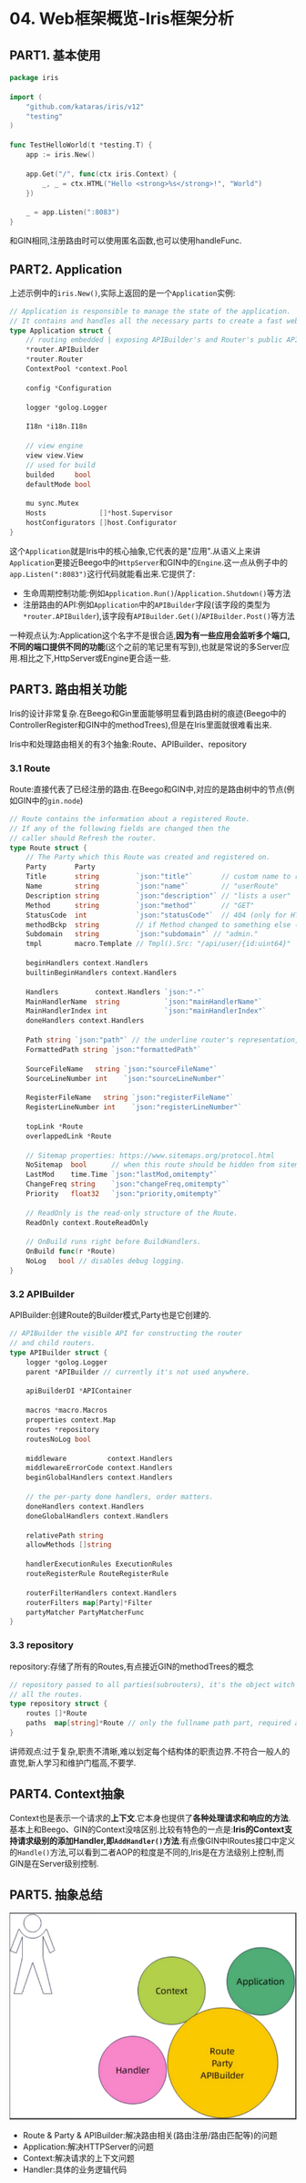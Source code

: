 # 04. Web框架概览-Iris框架分析

## PART1. 基本使用

```GO
package iris

import (
	"github.com/kataras/iris/v12"
	"testing"
)

func TestHelloWorld(t *testing.T) {
	app := iris.New()

	app.Get("/", func(ctx iris.Context) {
		_, _ = ctx.HTML("Hello <strong>%s</strong>!", "World")
	})

	_ = app.Listen(":8083")
}
```

和GIN相同,注册路由时可以使用匿名函数,也可以使用handleFunc.

## PART2. Application

上述示例中的`iris.New()`,实际上返回的是一个`Application`实例:

```GO
// Application is responsible to manage the state of the application.
// It contains and handles all the necessary parts to create a fast web server.
type Application struct {
	// routing embedded | exposing APIBuilder's and Router's public API.
	*router.APIBuilder
	*router.Router
	ContextPool *context.Pool

	config *Configuration

	logger *golog.Logger

	I18n *i18n.I18n

	// view engine
	view view.View
	// used for build
	builded     bool
	defaultMode bool

	mu sync.Mutex
	Hosts             []*host.Supervisor
	hostConfigurators []host.Configurator
}
```

这个`Application`就是Iris中的核心抽象,它代表的是"应用".从语义上来讲`Application`更接近Beego中的`HttpServer`和GIN中的`Engine`.这一点从例子中的`app.Listen(":8083")`这行代码就能看出来.它提供了:

- 生命周期控制功能:例如`Application.Run()`/`Application.Shutdown()`等方法
- 注册路由的API:例如`Application`中的`APIBuilder`字段(该字段的类型为`*router.APIBuilder`),该字段有`APIBuilder.Get()`/`APIBuilder.Post()`等方法

一种观点认为:Application这个名字不是很合适,**因为有一些应用会监听多个端口,不同的端口提供不同的功能**(这个之前的笔记里有写到),也就是常说的多Server应用.相比之下,HttpServer或Engine更合适一些.

## PART3. 路由相关功能

Iris的设计非常复杂.在Beego和Gin里面能够明显看到路由树的痕迹(Beego中的ControllerRegister和GIN中的methodTrees),但是在Iris里面就很难看出来.

Iris中和处理路由相关的有3个抽象:Route、APIBuilder、repository

### 3.1 Route

Route:直接代表了已经注册的路由.在Beego和GIN中,对应的是路由树中的节点(例如GIN中的`gin.node`)

```GO
// Route contains the information about a registered Route.
// If any of the following fields are changed then the
// caller should Refresh the router.
type Route struct {
	// The Party which this Route was created and registered on.
	Party       Party
	Title       string         `json:"title"`       // custom name to replace the method on debug logging.
	Name        string         `json:"name"`        // "userRoute"
	Description string         `json:"description"` // "lists a user"
	Method      string         `json:"method"`      // "GET"
	StatusCode  int            `json:"statusCode"`  // 404 (only for HTTP error handlers).
	methodBckp  string         // if Method changed to something else (which is possible at runtime as well, via RefreshRouter) then this field will be filled with the old one.
	Subdomain   string         `json:"subdomain"` // "admin."
	tmpl        macro.Template // Tmpl().Src: "/api/user/{id:uint64}"

	beginHandlers context.Handlers
	builtinBeginHandlers context.Handlers

	Handlers         context.Handlers `json:"-"`
	MainHandlerName  string           `json:"mainHandlerName"`
	MainHandlerIndex int              `json:"mainHandlerIndex"`
	doneHandlers context.Handlers

	Path string `json:"path"` // the underline router's representation, i.e "/api/user/:id"
	FormattedPath string `json:"formattedPath"`

	SourceFileName   string `json:"sourceFileName"`
	SourceLineNumber int    `json:"sourceLineNumber"`

	RegisterFileName   string `json:"registerFileName"`
	RegisterLineNumber int    `json:"registerLineNumber"`

	topLink *Route
	overlappedLink *Route

	// Sitemap properties: https://www.sitemaps.org/protocol.html
	NoSitemap  bool      // when this route should be hidden from sitemap.
	LastMod    time.Time `json:"lastMod,omitempty"`
	ChangeFreq string    `json:"changeFreq,omitempty"`
	Priority   float32   `json:"priority,omitempty"`

	// ReadOnly is the read-only structure of the Route.
	ReadOnly context.RouteReadOnly

	// OnBuild runs right before BuildHandlers.
	OnBuild func(r *Route)
	NoLog   bool // disables debug logging.
}
```

### 3.2 APIBuilder

APIBuilder:创建Route的Builder模式,Party也是它创建的.

```GO
// APIBuilder the visible API for constructing the router
// and child routers.
type APIBuilder struct {
	logger *golog.Logger
	parent *APIBuilder // currently it's not used anywhere.

	apiBuilderDI *APIContainer

	macros *macro.Macros
	properties context.Map
	routes *repository
	routesNoLog bool

	middleware          context.Handlers
	middlewareErrorCode context.Handlers
	beginGlobalHandlers context.Handlers

	// the per-party done handlers, order matters.
	doneHandlers context.Handlers
	doneGlobalHandlers context.Handlers

	relativePath string
	allowMethods []string

	handlerExecutionRules ExecutionRules
	routeRegisterRule RouteRegisterRule

	routerFilterHandlers context.Handlers
	routerFilters map[Party]*Filter
	partyMatcher PartyMatcherFunc
}
```

### 3.3 repository

repository:存储了所有的Routes,有点接近GIN的methodTrees的概念

```GO
// repository passed to all parties(subrouters), it's the object witch keeps
// all the routes.
type repository struct {
	routes []*Route
	paths  map[string]*Route // only the fullname path part, required at CreateRoutes for registering index page.
}
```

讲师观点:过于复杂,职责不清晰,难以划定每个结构体的职责边界.不符合一般人的直觉,新人学习和维护门槛高,不要学.

## PART4. Context抽象

Context也是表示一个请求的**上下文**.它本身也提供了**各种处理请求和响应的方法**.基本上和Beego、GIN的Context没啥区别.比较有特色的一点是:**Iris的Context支持请求级别的添加Handler,即`AddHandler()`方法**.有点像GIN中IRoutes接口中定义的`Handle()`方法,可以看到二者AOP的粒度是不同的,Iris是在方法级别上控制,而GIN是在Server级别控制.

## PART5. 抽象总结

![核心抽象总结](../img/Web框架之%20Server与路由树%20/4.Web框架概览-Iris框架分析/核心抽象总结.png)

- Route & Party & APIBuilder:解决路由相关(路由注册/路由匹配等)的问题
- Application:解决HTTPServer的问题
- Context:解决请求的上下文问题
- Handler:具体的业务逻辑代码

